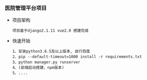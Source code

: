 ### 医院管理平台项目

- 项目架构
    
   `项目基于django2.1.11 vue2.0 搭建完成`
  
- 快速开始
    
   ```
   1、安装python3.6.5及以上版本, 自行百度
   2、pip --default-timeout=1000 install -r requirements.txt
   3、python manager.py runserver
   4、(前端启动搭建，npm版本)
   5、....
     ```
